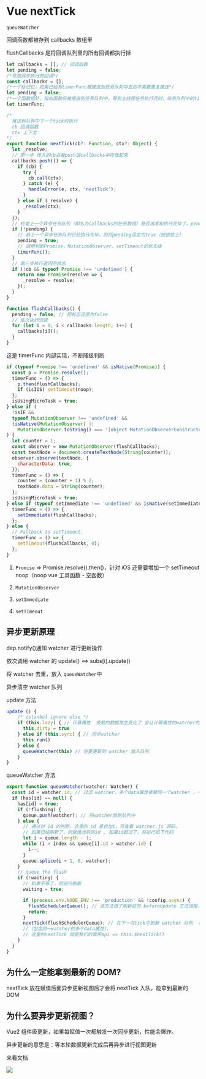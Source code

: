 # Vue nextTick

`queueWatcher`

回调函数都被存到 callbacks 数组里

flushCallbacks 是将回调队列里的所有回调都执行掉

```js
let callbacks = []; // 回调函数
let pending = false;
/*存放异步执行的回调*/
const callbacks = [];
/*一个标记位，如果已经有timerFunc被推送到任务队列中去则不需要重复推送*/
let pending = false;
/*一个函数指针，指向函数将被推送到任务队列中，等到主线程任务执行完时，任务队列中的timerFunc被调用*/
let timerFunc;

/*
  推送到队列中下一个tick时执行
  cb 回调函数
  ctx 上下文
*/
export function nextTick(cb?: Function, ctx?: Object) {
  let _resolve;
  // 第一步 传入的cb会被push进callbacks中存放起来
  callbacks.push(() => {
    if (cb) {
      try {
        cb.call(ctx);
      } catch (e) {
        handleError(e, ctx, 'nextTick');
      }
    } else if (_resolve) {
      _resolve(ctx);
    }
  });
  // 检查上一个异步任务队列（即名为callbacks的任务数组）是否派发和执行完毕了。pending此处相当于一个锁
  if (!pending) {
    // 若上一个异步任务队列已经执行完毕，则将pending设定为true（把锁锁上）
    pending = true;
    // 调用判断Promise，MutationObserver，setTimeout的优先级
    timerFunc();
  }
  // 第三步执行返回的状态
  if (!cb && typeof Promise !== 'undefined') {
    return new Promise(resolve => {
      _resolve = resolve;
    });
  }
}

function flushCallbacks() {
  pending = false; // 把标志还原为false
  // 依次执行回调
  for (let i = 0; i < callbacks.length; i++) {
    callbacks[i]();
  }
}
```

这是 timerFunc 内部实现，不断降级判断

```js
if (typeof Promise !== 'undefined' && isNative(Promise)) {
  const p = Promise.resolve();
  timerFunc = () => {
    p.then(flushCallbacks);
    if (isIOS) setTimeout(noop);
  };
  isUsingMicroTask = true;
} else if (
  !isIE &&
  typeof MutationObserver !== 'undefined' &&
  (isNative(MutationObserver) ||
    MutationObserver.toString() === '[object MutationObserverConstructor]')
) {
  let counter = 1;
  const observer = new MutationObserver(flushCallbacks);
  const textNode = document.createTextNode(String(counter));
  observer.observe(textNode, {
    characterData: true,
  });
  timerFunc = () => {
    counter = (counter + 1) % 2;
    textNode.data = String(counter);
  };
  isUsingMicroTask = true;
} else if (typeof setImmediate !== 'undefined' && isNative(setImmediate)) {
  timerFunc = () => {
    setImmediate(flushCallbacks);
  };
} else {
  // Fallback to setTimeout.
  timerFunc = () => {
    setTimeout(flushCallbacks, 0);
  };
}
```

1. `Promise` => Promise.resolve().then()，针对 iOS 还需要增加一个 setTimeout noop（noop vue 工具函数 - 空函数）

2. `MutationObserver`

3. `setImmediate`

4. `setTimeout`

## 异步更新原理

dep.notify()通知 watcher 进行更新操作

依次调用 watcher 的 update() ==> subs[i].update()

将 watcher 去重，放入 `queueWatcher`中

异步清空 watcher 队列

update 方法

```js
update () {
    /* istanbul ignore else */
    if (this.lazy) { // 计算属性  依赖的数据发生变化了 会让计算属性的watcher的dirty变成true
      this.dirty = true
    } else if (this.sync) { // 同步watcher
      this.run()
    } else {
      queueWatcher(this) // 将要更新的 watcher 放入队列
    }
}
```

queueWatcher 方法

```js
export function queueWatcher(watcher: Watcher) {
  const id = watcher.id; // 过滤 watcher，多个data属性依赖同一个watcher ，一个组件只有一个watcher
  if (has[id] == null) {
    has[id] = true;
    if (!flushing) {
      queue.push(watcher); // 将watcher放到队列中
    } else {
      // 通过对 id 的判断，这里的 id 是自加1，可查看 watcher.js 源码，
      // 如果已经刷新了，则赋值当前的id , 如果id超过了，将运行如下代码
      let i = queue.length - 1;
      while (i > index && queue[i].id > watcher.id) {
        i--;
      }
      queue.splice(i + 1, 0, watcher);
    }
    // queue the flush
    if (!waiting) {
      // 如果不等了，则进行刷新
      waiting = true;

      if (process.env.NODE_ENV !== 'production' && !config.async) {
        flushSchedulerQueue(); // 该方法做了刷新前的 beforeUpdate 方法调用，然后 watcher.run()
        return;
      }
      nextTick(flushSchedulerQueue); // 在下一次tick中刷新 watcher 队列 （借用nextTick）
      //（包含同一watcher的多个data属性），
      // 这里的nextTick 就是我们的常用api => this.$nextTick()
    }
  }
}
```

## 为什么一定能拿到最新的 DOM?

nextTick 放在赋值后面异步更新视图后才会将 nextTick 入队，能拿到最新的 DOM

## 为什么要异步更新视图？

Vue2 组件级更新，如果每赋值一次都触发一次同步更新，性能会爆炸。

异步更新的意思是：等本轮数据更新完成后再异步进行视图更新

来看文档

![](https://cdn.jsdelivr.net/gh/aaronkwong929/pictures/20210820223700.png)
